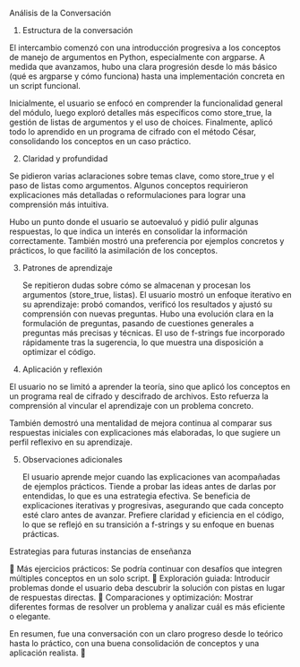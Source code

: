 Análisis de la Conversación

1. Estructura de la conversación

El intercambio comenzó con una introducción progresiva a los conceptos de manejo de argumentos en Python, especialmente con argparse. A medida que avanzamos, hubo una clara progresión desde lo más básico (qué es argparse y cómo funciona) hasta una implementación concreta en un script funcional.

Inicialmente, el usuario se enfocó en comprender la funcionalidad general del módulo, luego exploró detalles más específicos como store_true, la gestión de listas de argumentos y el uso de choices. Finalmente, aplicó todo lo aprendido en un programa de cifrado con el método César, consolidando los conceptos en un caso práctico.

2. Claridad y profundidad

Se pidieron varias aclaraciones sobre temas clave, como store_true y el paso de listas como argumentos. Algunos conceptos requirieron explicaciones más detalladas o reformulaciones para lograr una comprensión más intuitiva.

Hubo un punto donde el usuario se autoevaluó y pidió pulir algunas respuestas, lo que indica un interés en consolidar la información correctamente. También mostró una preferencia por ejemplos concretos y prácticos, lo que facilitó la asimilación de los conceptos.

3. Patrones de aprendizaje

    Se repitieron dudas sobre cómo se almacenan y procesan los argumentos (store_true, listas).
    El usuario mostró un enfoque iterativo en su aprendizaje: probó comandos, verificó los resultados y ajustó su comprensión con nuevas preguntas.
    Hubo una evolución clara en la formulación de preguntas, pasando de cuestiones generales a preguntas más precisas y técnicas.
    El uso de f-strings fue incorporado rápidamente tras la sugerencia, lo que muestra una disposición a optimizar el código.


4. Aplicación y reflexión

El usuario no se limitó a aprender la teoría, sino que aplicó los conceptos en un programa real de cifrado y descifrado de archivos. Esto refuerza la comprensión al vincular el aprendizaje con un problema concreto.

También demostró una mentalidad de mejora continua al comparar sus respuestas iniciales con explicaciones más elaboradas, lo que sugiere un perfil reflexivo en su aprendizaje.

5. Observaciones adicionales

    El usuario aprende mejor cuando las explicaciones van acompañadas de ejemplos prácticos.
    Tiende a probar las ideas antes de darlas por entendidas, lo que es una estrategia efectiva.
    Se beneficia de explicaciones iterativas y progresivas, asegurando que cada concepto esté claro antes de avanzar.
    Prefiere claridad y eficiencia en el código, lo que se reflejó en su transición a f-strings y su enfoque en buenas prácticas.

Estrategias para futuras instancias de enseñanza

🔹 Más ejercicios prácticos: Se podría continuar con desafíos que integren múltiples conceptos en un solo script.
🔹 Exploración guiada: Introducir problemas donde el usuario deba descubrir la solución con pistas en lugar de respuestas directas.
🔹 Comparaciones y optimización: Mostrar diferentes formas de resolver un problema y analizar cuál es más eficiente o elegante.

En resumen, fue una conversación con un claro progreso desde lo teórico hasta lo práctico, con una buena consolidación de conceptos y una aplicación realista. 🚀
